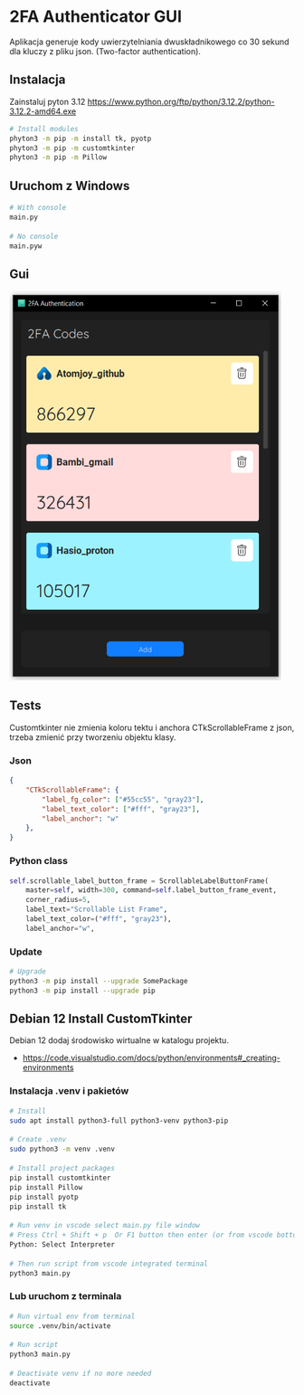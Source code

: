 # 2FA Authenticator GUI

Aplikacja generuje kody uwierzytelniania dwuskładnikowego co 30 sekund dla kluczy z pliku json. (Two-factor authentication).

## Instalacja

Zainstaluj pyton 3.12 <https://www.python.org/ftp/python/3.12.2/python-3.12.2-amd64.exe>

```sh
# Install modules
phyton3 -m pip -m install tk, pyotp
phyton3 -m pip -m customtkinter
phyton3 -m pip -m Pillow
```

## Uruchom z Windows

```sh
# With console
main.py

# No console
main.pyw
```

## Gui

<img src="https://raw.githubusercontent.com/atomjoy/2fa-gui/main/2FA_Python.png" width="480">

## Tests

Customtkinter nie zmienia koloru tektu i anchora CTkScrollableFrame z json, trzeba zmienić przy tworzeniu objektu klasy.

### Json

```json
{
    "CTkScrollableFrame": {
        "label_fg_color": ["#55cc55", "gray23"],
        "label_text_color": ["#fff", "gray23"],
        "label_anchor": "w"
    },
}
```

### Python class

```python
self.scrollable_label_button_frame = ScrollableLabelButtonFrame(
    master=self, width=300, command=self.label_button_frame_event, 
    corner_radius=5,
    label_text="Scrollable List Frame",    
    label_text_color=("#fff", "gray23"),
    label_anchor="w",
```

### Update

```sh
# Upgrade
python3 -m pip install --upgrade SomePackage
python3 -m pip install --upgrade pip
```

## Debian 12 Install CustomTkinter

Debian 12 dodaj środowisko wirtualne w katalogu projektu.

- <https://code.visualstudio.com/docs/python/environments#_creating-environments>

### Instalacja .venv i pakietów

```sh
# Install
sudo apt install python3-full python3-venv python3-pip

# Create .venv
sudo python3 -m venv .venv

# Install project packages
pip install customtkinter
pip install Pillow
pip install pyotp
pip install tk

# Run venv in vscode select main.py file window
# Press Ctrl + Shift + p  Or F1 button then enter (or from vscode bottom bar):
Python: Select Interpreter

# Then run script from vscode integrated terminal
python3 main.py
```

### Lub uruchom z terminala

```sh
# Run virtual env from terminal
source .venv/bin/activate

# Run script
python3 main.py

# Deactivate venv if no more needed
deactivate
```

